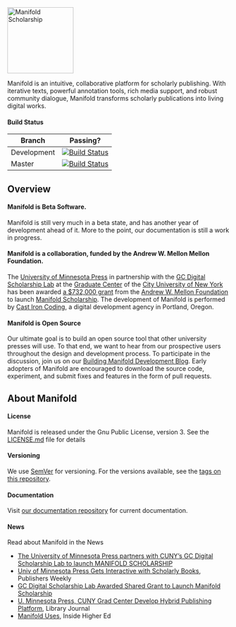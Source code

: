 <a href="http://manifold.umn.edu/">
    <img width="150" src="http://manifold.umn.edu/logo/manifold_avatar-01.png" alt="Manifold Scholarship" />
</a>

Manifold is an intuitive, collaborative platform for scholarly publishing. With iterative texts, powerful annotation tools, rich media support, and robust community dialogue, Manifold transforms scholarly publications into living digital works.

#### Build Status

Branch       | Passing?
------------ | -------------
Development  | [![Build Status](https://travis-ci.org/ManifoldScholar/manifold.svg?branch=development)](https://travis-ci.org/ManifoldScholar/manifold)
Master       |[![Build Status](https://travis-ci.org/ManifoldScholar/manifold.svg?branch=master)](https://travis-ci.org/ManifoldScholar/manifold)

## Overview

#### Manifold is Beta Software.
Manifold is still very much in a beta state, and has another year of development ahead of it. More to the point, our documentation is still a work in progress.

#### Manifold is a collaboration, funded by the Andrew W. Mellon Mellon Foundation.

The [University of Minnesota Press](https://www.upress.umn.edu) in partnership with the [GC Digital Scholarship Lab](https://gcdsl.commons.gc.cuny.edu/) at the [Graduate Center](http://www.gc.cuny.edu/Home) of the [City University of New York](http://cuny.edu) has been awarded [a $732,000 grant](https://mellon.org/grants/grants-database/grants/university-of-minnesota-at-twin-cities/11500644/) from the [Andrew W. Mellon Foundation](https://mellon.org) to launch [Manifold Scholarship](http://manifold.umn.edu). The development of Manifold is performed by [Cast Iron Coding](http://castironcoding.com), a digital development agency in Portland, Oregon.

#### Manifold is Open Source

Our ultimate goal is to build an open source tool that other university presses will use. To that end, we want to hear from our prospective users throughout the design and development process. To participate in the discussion, join us on our [Building Manifold Development Blog](http://manifold.umn.edu). Early adopters of Manifold are encouraged to download the source code, experiment, and submit fixes and features in the form of pull requests.

## About Manifold

#### License

Manifold is released under the Gnu Public License, version 3. See the [LICENSE.md](LICENSE.md) file for details

#### Versioning

We use [SemVer](http://semver.org/) for versioning. For the versions available, see the [tags on this repository](https://github.com/ManifoldScholar/manifold/tags). 

#### Documentation

Visit [our documentation repository](https://github.com/ManifoldScholar/manifold-docs) for current documentation.

#### News

Read about Manifold in the News

* [The University of Minnesota Press partners with CUNY’s GC Digital Scholarship Lab to launch MANIFOLD SCHOLARSHIP](https://www.upress.umn.edu/press/press-releases/manifold-scholarship)
* [Univ of Minnesota Press Gets Interactive with Scholarly Books](http://www.publishersweekly.com/pw/by-topic/industry-news/publisher-news/article/66371-univ-of-minnesota-press-gets-interactive-with-scholarly-books.html), Publishers Weekly
* [GC Digital Scholarship Lab Awarded Shared Grant to Launch Manifold Scholarship](http://www.gc.cuny.edu/News/GC-News/Detail?id=30695#sthash.5Q1m0NQP.dpuf)
* [U. Minnesota Press, CUNY Grad Center Develop Hybrid Publishing Platform](http://lj.libraryjournal.com/2015/05/publishing/u-minnesota-press-cuny-grad-center-develop-hybrid-publishing-platform/), Library Journal
* [Manifold Uses](https://www.insidehighered.com/news/2017/04/07/hybrid-publishing-platform-manifold-enters-public-beta-phase), Inside Higher Ed

